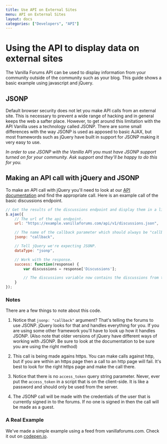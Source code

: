 ```yaml
---
title: Use API on External Sites
menu: API on External Sites
layout: docs
categories: ["Developers", "API"]
---
```


# Using the API to display data on external sites

The Vanilla Forums API can be used to display information from your community outside of the community such as your blog. This guide shows a basic example using javascript and jQuery.

## JSONP

Default browser security does not let you make API calls from an external site. This is necessary to prevent a wide range of hacking and in general keeps the web a safter place. However, to get around this limitation with the API Vanilla uses a technology called JSONP. There are some small differences with the way JSONP is used as apposed to basic AJAX, but most framewords such as jQuery have built in support for JSONP making it very easy to use.

*In order to use JSONP with the Vanilla API you must have JSONP support turned on for your community. Ask support and they'll be happy to do this for you.*

## Making an API call with jQuery and JSONP

To make an API call with jQuery you'll need to look at our [API documentation]() and find the appropriate call. Here is an example call of the basic discussions endpoint.

```javascript
// Get the results of the discussions endpoint and display them in a list.
$.ajax({
    // The url of the api endpoint.
    url: "https://example.vanillaforums.com/api/v1/discussions.json",

    // The name of the callback parameter which should always be "callback".
    jsonp: "callback",

    // Tell jQuery we're expecting JSONP.
    dataType: "jsonp",

    // Work with the response.
    success: function(response) {
        var discussions = response['Discussions'];

        // The discussions variable now contains the discussions from the API call.
    }
});
```

### Notes

There are a few things to note about this code.

1. Notice that `jsonp: "callback"` argument? That's telling the forums to use JSONP. jQuery looks for that and handles everything for you. If you are using some other framework you'll have to look up how it handles JSONP. (Also note that older versions of jQuery have different ways of working with JSONP. Be sure to look at the documentation to be sure you are using the right method)

2. This call is being made agains https. You can make calls against http, but if you are within an https page then a call to an http page will fail. It's best to look for the right https page and make the call there.

3. Notice that there is no `access_token` query string parameter. Never, ever put the `access_token` in a script that is on the client-side. It is like a password and should only be used from the server.

4. The JSONP call will be made with the credentials of the user that is currently signed in to the forums. If no one is signed in then the call will be made as a guest.

### A Real Example

We've made a simple example using a feed from vanillaforums.com. Check it out on [codepen.io](http://cdpn.io/zxXwvJ).